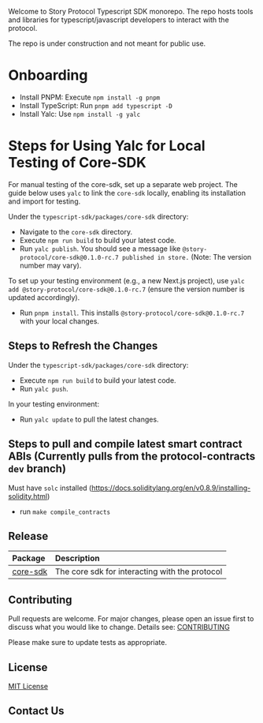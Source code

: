 Welcome to Story Protocol Typescript SDK monorepo. The repo hosts tools and libraries for typescript/javascript developers to interact with the protocol. 

The repo is under construction and not meant for public use.

# Onboarding
* Install PNPM: Execute `npm install -g pnpm`
* Install TypeScript: Run `pnpm add typescript -D`
* Install Yalc: Use `npm install -g yalc`

# Steps for Using Yalc for Local Testing of Core-SDK
For manual testing of the core-sdk, set up a separate web project. The guide below uses `yalc` to link the `core-sdk` locally, enabling its installation and import for testing.

Under the `typescript-sdk/packages/core-sdk` directory:
* Navigate to the `core-sdk` directory.
* Execute `npm run build` to build your latest code.
* Run `yalc publish`. You should see a message like `@story-protocol/core-sdk@0.1.0-rc.7 published in store.` (Note: The version number may vary).

To set up your testing environment (e.g., a new Next.js project), use `yalc add @story-protocol/core-sdk@0.1.0-rc.7` (ensure the version number is updated accordingly).
* Run `pnpm install`. This installs `@story-protocol/core-sdk@0.1.0-rc.7` with your local changes.

## Steps to Refresh the Changes
Under the `typescript-sdk/packages/core-sdk` directory:
* Execute `npm run build` to build your latest code.
* Run `yalc push`.

In your testing environment:
* Run `yalc update` to pull the latest changes.

## Steps to pull and compile latest smart contract ABIs (Currently pulls from the protocol-contracts `dev` branch)
Must have `solc` installed (https://docs.soliditylang.org/en/v0.8.9/installing-solidity.html)
* run `make compile_contracts`

## Release

| Package                         | Description                                    |
| :------------------------------ | :--------------------------------------------- |
| [core-sdk](./packages/core-sdk) | The core sdk for interacting with the protocol |

## Contributing

Pull requests are welcome. For major changes, please open an issue first
to discuss what you would like to change. Details see: [CONTRIBUTING](/CONTRIBUTING.md)

Please make sure to update tests as appropriate.

## License

[MIT License](/LICENSE.md)

## Contact Us

